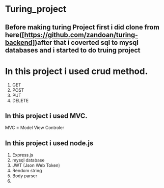 # Turing_project

## Before making turing Project first i did clone from here([https://github.com/zandoan/turing-backend])after that i coverted sql to mysql databases and i started to do truing project 

# In this project i used crud method.
1) GET
2) POST
3) PUT
4) DELETE

## In this project i used MVC.
MVC = Model View Controler

## In this project i used node.js 
1) Express.js
2) mysql database
3) JWT (Json Web Token)
4) Rendom string
5) Body parser
6) 
